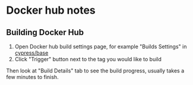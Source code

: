 # Docker hub notes

## Building Docker Hub

1. Open Docker hub build settings page, for example "Builds Settings" in
  [cypress/base](https://hub.docker.com/r/cypress/base/)
2. Click "Trigger" button next to the tag you would like to build

Then look at "Build Details" tab to see the build progress, usually takes a
few minutes to finish.
